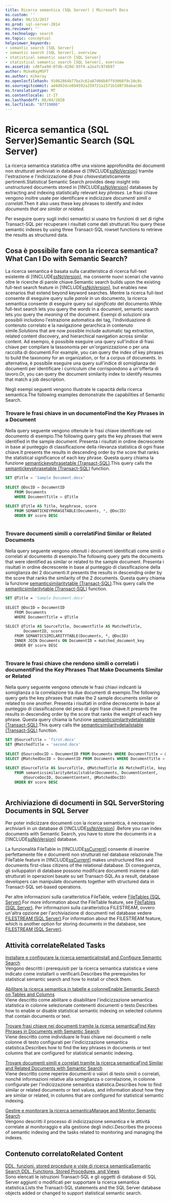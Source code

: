 ```yaml
---
title: Ricerca semantica (SQL Server) | Microsoft Docs
ms.custom: ''
ms.date: 06/13/2017
ms.prod: sql-server-2014
ms.reviewer: ''
ms.technology: search
ms.topic: conceptual
helpviewer_keywords:
- semantic search [SQL Server]
- semantic search [SQL Server], overview
- statistical semantic search [SQL Server]
- statistical semantic search [SQL Server], overview
ms.assetid: cd8faa9d-07db-420d-93f4-a2ea7c974b97
author: MikeRayMSFT
ms.author: mikeray
ms.openlocfilehash: 91062864b77ba3c62a87d66b8ff93068f9c10c8c
ms.sourcegitcommit: ad4d92dce894592a259721a1571b1d8736abacdb
ms.translationtype: MT
ms.contentlocale: it-IT
ms.lasthandoff: 08/04/2020
ms.locfileid: "87719806"
---
```

# <a name="semantic-search-sql-server"></a><span data-ttu-id="3c49e-102">Ricerca semantica (SQL Server)</span><span class="sxs-lookup"><span data-stu-id="3c49e-102">Semantic Search (SQL Server)</span></span>
  <span data-ttu-id="3c49e-103">La ricerca semantica statistica offre una visione approfondita dei documenti non strutturati archiviati in database di [!INCLUDE[ssNoVersion](../../includes/ssnoversion-md.md)] tramite l'estrazione e l'indicizzazione di *frasi chiave*statisticamente pertinenti.</span><span class="sxs-lookup"><span data-stu-id="3c49e-103">Statistical Semantic Search provides deep insight into unstructured documents stored in [!INCLUDE[ssNoVersion](../../includes/ssnoversion-md.md)] databases by extracting and indexing statistically relevant *key phrases*.</span></span> <span data-ttu-id="3c49e-104">Le frasi chiave vengono inoltre usate per identificare e indicizzare *documenti simili o correlati*.</span><span class="sxs-lookup"><span data-stu-id="3c49e-104">Then it also uses these key phrases to identify and index *documents that are similar or related*.</span></span>  
  
 <span data-ttu-id="3c49e-105">Per eseguire query sugli indici semantici si usano tre funzioni di set di righe Transact-SQL per recuperare i risultati come dati strutturati.</span><span class="sxs-lookup"><span data-stu-id="3c49e-105">You query these semantic indexes by using three Transact-SQL rowset functions to retrieve the results as structured data.</span></span>  
  
##  <a name="what-can-i-do-with-semantic-search"></a><a name="whatcanido"></a><span data-ttu-id="3c49e-106">Cosa è possibile fare con la ricerca semantica?</span><span class="sxs-lookup"><span data-stu-id="3c49e-106">What Can I Do with Semantic Search?</span></span>  
 <span data-ttu-id="3c49e-107">La ricerca semantica è basata sulla caratteristica di ricerca full-text esistente di [!INCLUDE[ssNoVersion](../../includes/ssnoversion-md.md)], ma consente nuovi scenari che vanno oltre le ricerche di parole chiave.</span><span class="sxs-lookup"><span data-stu-id="3c49e-107">Semantic search builds upon the existing full-text search feature in [!INCLUDE[ssNoVersion](../../includes/ssnoversion-md.md)], but enables new scenarios that extend beyond keyword searches.</span></span> <span data-ttu-id="3c49e-108">Mentre la ricerca full-text consente di eseguire query sulle *parole* in un documento, la ricerca semantica consente di eseguire query sul *significato* del documento.</span><span class="sxs-lookup"><span data-stu-id="3c49e-108">While full-text search lets you query the *words* in a document, semantic search lets you query the *meaning* of the document.</span></span> <span data-ttu-id="3c49e-109">Esempi di soluzioni ora possibili includono l'estrazione automatica dei tag, l'individuazione di contenuto correlato e la navigazione gerarchica in contenuto simile.</span><span class="sxs-lookup"><span data-stu-id="3c49e-109">Solutions that are now possible include automatic tag extraction, related content discovery, and hierarchical navigation across similar content.</span></span> <span data-ttu-id="3c49e-110">Ad esempio, è possibile eseguire una query sull'indice di frasi chiave per compilare la tassonomia per un'organizzazione o per una raccolta di documenti.</span><span class="sxs-lookup"><span data-stu-id="3c49e-110">For example, you can query the index of key phrases to build the taxonomy for an organization, or for a corpus of documents.</span></span> <span data-ttu-id="3c49e-111">In alternativa, è possibile eseguire una query sull'indice di somiglianza dei documenti per identificare i curriculum che corrispondono a un'offerta di lavoro.</span><span class="sxs-lookup"><span data-stu-id="3c49e-111">Or, you can query the document similarity index to identify resumes that match a job description.</span></span>  
  
 <span data-ttu-id="3c49e-112">Negli esempi seguenti vengono illustrate le capacità della ricerca semantica.</span><span class="sxs-lookup"><span data-stu-id="3c49e-112">The following examples demonstrate the capabilities of Semantic Search.</span></span>  
  
###  <a name="find-the-key-phrases-in-a-document"></a><a name="find1"></a><span data-ttu-id="3c49e-113">Trovare le frasi chiave in un documento</span><span class="sxs-lookup"><span data-stu-id="3c49e-113">Find the Key Phrases in a Document</span></span>  
 <span data-ttu-id="3c49e-114">Nella query seguente vengono ottenute le frasi chiave identificate nel documento di esempio.</span><span class="sxs-lookup"><span data-stu-id="3c49e-114">The following query gets the key phrases that were identified in the sample document.</span></span> <span data-ttu-id="3c49e-115">Presenta i risultati in ordine decrescente in base al punteggio di classificazione della rilevanza statistica di ogni frase chiave.</span><span class="sxs-lookup"><span data-stu-id="3c49e-115">It presents the results in descending order by the score that ranks the statistical significance of each key phrase.</span></span> <span data-ttu-id="3c49e-116">Questa query chiama la funzione [semantickeyphrasetable &#40;Transact-SQL&#41;](/sql/relational-databases/system-functions/semantickeyphrasetable-transact-sql).</span><span class="sxs-lookup"><span data-stu-id="3c49e-116">This query calls the [semantickeyphrasetable &#40;Transact-SQL&#41;](/sql/relational-databases/system-functions/semantickeyphrasetable-transact-sql) function.</span></span>  
  
```sql  
SET @Title = 'Sample Document.docx'  
  
SELECT @DocID = DocumentID  
    FROM Documents  
    WHERE DocumentTitle = @Title  
  
SELECT @Title AS Title, keyphrase, score  
    FROM SEMANTICKEYPHRASETABLE(Documents, *, @DocID)  
    ORDER BY score DESC  
  
```  
  
  
  
###  <a name="find-similar-or-related-documents"></a><a name="find2"></a><span data-ttu-id="3c49e-117">Trovare documenti simili o correlati</span><span class="sxs-lookup"><span data-stu-id="3c49e-117">Find Similar or Related Documents</span></span>  
 <span data-ttu-id="3c49e-118">Nella query seguente vengono ottenuti i documenti identificati come simili o correlati al documento di esempio.</span><span class="sxs-lookup"><span data-stu-id="3c49e-118">The following query gets the documents that were identified as similar or related to the sample document.</span></span> <span data-ttu-id="3c49e-119">Presenta i risultati in ordine decrescente in base al punteggio di classificazione della somiglianza dei 2 documenti.</span><span class="sxs-lookup"><span data-stu-id="3c49e-119">It presents the results in descending order by the score that ranks the similarity of the 2 documents.</span></span> <span data-ttu-id="3c49e-120">Questa query chiama la funzione [semanticsimilaritytable &#40;Transact-SQL&#41;](/sql/relational-databases/system-functions/semanticsimilaritytable-transact-sql).</span><span class="sxs-lookup"><span data-stu-id="3c49e-120">This query calls the [semanticsimilaritytable &#40;Transact-SQL&#41;](/sql/relational-databases/system-functions/semanticsimilaritytable-transact-sql) function.</span></span>  
  
```vb  
SET @Title = 'Sample Document.docx'  
  
SELECT @DocID = DocumentID  
    FROM Documents  
    WHERE DocumentTitle = @Title  
  
SELECT @Title AS SourceTitle, DocumentTitle AS MatchedTitle,  
        DocumentID, score  
    FROM SEMANTICSIMILARITYTABLE(Documents, *, @DocID)  
    INNER JOIN Documents ON DocumentID = matched_document_key  
    ORDER BY score DESC  
  
```  
  
  
  
###  <a name="find-the-key-phrases-that-make-documents-similar-or-related"></a><a name="find3"></a><span data-ttu-id="3c49e-121">Trovare le frasi chiave che rendono simili o correlati i documenti</span><span class="sxs-lookup"><span data-stu-id="3c49e-121">Find the Key Phrases That Make Documents Similar or Related</span></span>  
 <span data-ttu-id="3c49e-122">Nella query seguente vengono ottenute le frasi chiavi indicanti la somiglianza o la correlazione tra due documenti di esempio.</span><span class="sxs-lookup"><span data-stu-id="3c49e-122">The following query gets the key phrases that make the 2 sample documents similar or related to one another.</span></span> <span data-ttu-id="3c49e-123">Presenta i risultati in ordine decrescente in base al punteggio di classificazione del peso di ogni frase chiave.</span><span class="sxs-lookup"><span data-stu-id="3c49e-123">It presents the results in descending order by the score that ranks the weight of each key phrase.</span></span> <span data-ttu-id="3c49e-124">Questa query chiama la funzione [semanticsimilaritydetailstable &#40;Transact-SQL&#41;](/sql/relational-databases/system-functions/semanticsimilaritydetailstable-transact-sql).</span><span class="sxs-lookup"><span data-stu-id="3c49e-124">This query calls the [semanticsimilaritydetailstable &#40;Transact-SQL&#41;](/sql/relational-databases/system-functions/semanticsimilaritydetailstable-transact-sql) function.</span></span>  
  
```sql  
SET @SourceTitle = 'first.docx'  
SET @MatchedTitle = 'second.docx'  
  
SELECT @SourceDocID = DocumentID FROM Documents WHERE DocumentTitle = @SourceTitle  
SELECT @MatchedDocID = DocumentID FROM Documents WHERE DocumentTitle = @MatchedTitle  
  
SELECT @SourceTitle AS SourceTitle, @MatchedTitle AS MatchedTitle, keyphrase, score  
    FROM semanticsimilaritydetailstable(Documents, DocumentContent,  
        @SourceDocID, DocumentContent, @MatchedDocID)  
    ORDER BY score DESC  
  
```  
  
  
  
##  <a name="storing-documents-in-sql-server"></a><a name="store"></a><span data-ttu-id="3c49e-125">Archiviazione di documenti in SQL Server</span><span class="sxs-lookup"><span data-stu-id="3c49e-125">Storing Documents in SQL Server</span></span>  
 <span data-ttu-id="3c49e-126">Per poter indicizzare documenti con la ricerca semantica, è necessario archiviarli in un database di [!INCLUDE[ssNoVersion](../../includes/ssnoversion-md.md)] .</span><span class="sxs-lookup"><span data-stu-id="3c49e-126">Before you can index documents with Semantic Search, you have to store the documents in a [!INCLUDE[ssNoVersion](../../includes/ssnoversion-md.md)] database.</span></span>  
  
 <span data-ttu-id="3c49e-127">La funzionalità FileTable in [!INCLUDE[ssCurrent](../../includes/sscurrent-md.md)] consente di inserire perfettamente file e documenti non strutturati nel database relazionale.</span><span class="sxs-lookup"><span data-stu-id="3c49e-127">The FileTable feature in [!INCLUDE[ssCurrent](../../includes/sscurrent-md.md)] makes unstructured files and documents first-class citizens of the relational database.</span></span> <span data-ttu-id="3c49e-128">Di conseguenza, gli sviluppatori di database possono modificare documenti insieme a dati strutturati in operazioni basate su set Transact-SQL.</span><span class="sxs-lookup"><span data-stu-id="3c49e-128">As a result, database developers can manipulate documents together with structured data in Transact-SQL set-based operations.</span></span>  
  
 <span data-ttu-id="3c49e-129">Per altre informazioni sulla caratteristica FileTable, vedere [FileTables &#40;SQL Server&#41;](../blob/filetables-sql-server.md).</span><span class="sxs-lookup"><span data-stu-id="3c49e-129">For more information about the FileTable feature, see [FileTables &#40;SQL Server&#41;](../blob/filetables-sql-server.md).</span></span> <span data-ttu-id="3c49e-130">Per informazioni sulla caratteristica FILESTREAM, ovvero un'altra opzione per l'archiviazione di documenti nel database vedere [FILESTREAM &#40;SQL Server&#41;](../blob/filestream-sql-server.md).</span><span class="sxs-lookup"><span data-stu-id="3c49e-130">For information about the FILESTREAM feature, which is another option for storing documents in the database, see [FILESTREAM &#40;SQL Server&#41;](../blob/filestream-sql-server.md).</span></span>  
  
  
  
##  <a name="related-tasks"></a><a name="reltasks"></a> <span data-ttu-id="3c49e-131">Attività correlate</span><span class="sxs-lookup"><span data-stu-id="3c49e-131">Related Tasks</span></span>  
 [<span data-ttu-id="3c49e-132">Installare e configurare la ricerca semantica</span><span class="sxs-lookup"><span data-stu-id="3c49e-132">Install and Configure Semantic Search</span></span>](install-and-configure-semantic-search.md)  
 <span data-ttu-id="3c49e-133">Vengono descritti i prerequisiti per la ricerca semantica statistica e viene indicato come installarli o verificarli.</span><span class="sxs-lookup"><span data-stu-id="3c49e-133">Describes the prerequisites for statistical semantic search and how to install or check them.</span></span>  
  
 [<span data-ttu-id="3c49e-134">Abilitare la ricerca semantica in tabelle e colonne</span><span class="sxs-lookup"><span data-stu-id="3c49e-134">Enable Semantic Search on Tables and Columns</span></span>](enable-semantic-search-on-tables-and-columns.md)  
 <span data-ttu-id="3c49e-135">Viene descritto come abilitare o disabilitare l'indicizzazione semantica statistica in colonne selezionate contenenti documenti o testo.</span><span class="sxs-lookup"><span data-stu-id="3c49e-135">Describes how to enable or disable statistical semantic indexing on selected columns that contain documents or text.</span></span>  
  
 [<span data-ttu-id="3c49e-136">Trovare frasi chiave nei documenti tramite la ricerca semantica</span><span class="sxs-lookup"><span data-stu-id="3c49e-136">Find Key Phrases in Documents with Semantic Search</span></span>](find-key-phrases-in-documents-with-semantic-search.md)  
 <span data-ttu-id="3c49e-137">Viene descritto come individuare le frasi chiave nei documenti o nelle colonne di testo configurati per l'indicizzazione semantica statistica.</span><span class="sxs-lookup"><span data-stu-id="3c49e-137">Describes how to find the key phrases in documents or text columns that are configured for statistical semantic indexing.</span></span>  
  
 [<span data-ttu-id="3c49e-138">Trovare documenti simili e correlati tramite la ricerca semantica</span><span class="sxs-lookup"><span data-stu-id="3c49e-138">Find Similar and Related Documents with Semantic Search</span></span>](find-similar-and-related-documents-with-semantic-search.md)  
 <span data-ttu-id="3c49e-139">Viene descritto come reperire documenti o valori di testo simili o correlati, nonché informazioni relative alla somiglianza o correlazione, in colonne configurate per l'indicizzazione semantica statistica.</span><span class="sxs-lookup"><span data-stu-id="3c49e-139">Describes how to find similar or related documents or text values, and information about how they are similar or related, in columns that are configured for statistical semantic indexing.</span></span>  
  
 [<span data-ttu-id="3c49e-140">Gestire e monitorare la ricerca semantica</span><span class="sxs-lookup"><span data-stu-id="3c49e-140">Manage and Monitor Semantic Search</span></span>](manage-and-monitor-semantic-search.md)  
 <span data-ttu-id="3c49e-141">Vengono descritti il processo di indicizzazione semantica e le attività correlate al monitoraggio e alla gestione degli indici.</span><span class="sxs-lookup"><span data-stu-id="3c49e-141">Describes the process of semantic indexing and the tasks related to monitoring and managing the indexes.</span></span>  
  
##  <a name="related-content"></a><a name="relcontent"></a> <span data-ttu-id="3c49e-142">Contenuto correlato</span><span class="sxs-lookup"><span data-stu-id="3c49e-142">Related Content</span></span>  
 [<span data-ttu-id="3c49e-143">DDL, funzioni, stored procedure e viste di ricerca semantica</span><span class="sxs-lookup"><span data-stu-id="3c49e-143">Semantic Search DDL, Functions, Stored Procedures, and Views</span></span>](../views/views.md)  
 <span data-ttu-id="3c49e-144">Sono elencati le istruzioni Transact-SQL e gli oggetti di database di SQL Server aggiunti o modificati per supportare la ricerca semantica statistica.</span><span class="sxs-lookup"><span data-stu-id="3c49e-144">Lists the Transact-SQL statements and the SQL Server database objects added or changed to support statistical semantic search.</span></span>  
  
  
